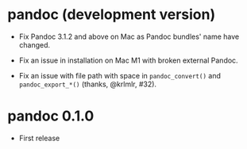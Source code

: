 # pandoc (development version)

-   Fix Pandoc 3.1.2 and above on Mac as Pandoc bundles' name have changed.

-   Fix an issue in installation on Mac M1 with broken external Pandoc.

-   Fix an issue with file path with space in `pandoc_convert()` and `pandoc_export_*()` (thanks, @krlmlr, #32).

# pandoc 0.1.0

-   First release
